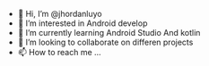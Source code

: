 - 👋 Hi, I’m @jhordanluyo
- 👀 I’m interested in Android develop 
- 🌱 I’m currently learning Android Studio And kotlin
- 💞️ I’m looking to collaborate on differen projects
- 📫 How to reach me ...

<!---
jhordanluyo/jhordanluyo is a ✨ special ✨ repository because its `README.md` (this file) appears on your GitHub profile.
You can click the Preview link to take a look at your changes.
--->
